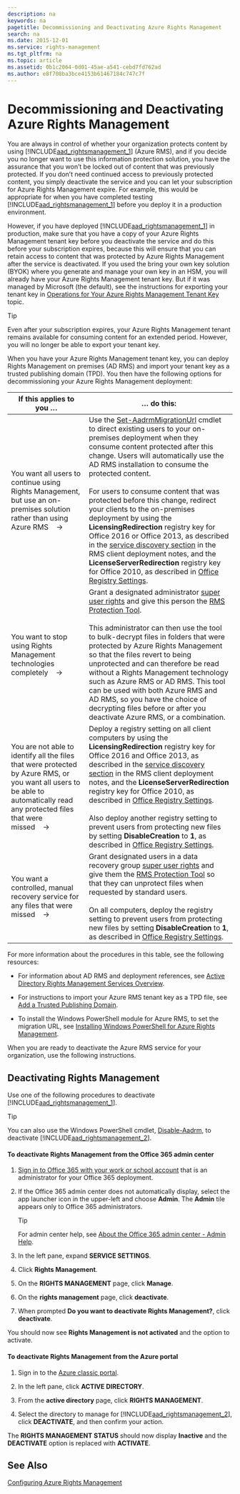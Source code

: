 ```yaml
---
description: na
keywords: na
pagetitle: Decommissioning and Deactivating Azure Rights Management
search: na
ms.date: 2015-12-01
ms.service: rights-management
ms.tgt_pltfrm: na
ms.topic: article
ms.assetid: 0b1c2064-0d01-45ae-a541-cebd7fd762ad
ms.author: e8f708ba3bce4153b61467184c747c7f
---
```

# Decommissioning and Deactivating Azure Rights Management
You are always in control of whether your organization protects content by using [!INCLUDE[aad_rightsmanagement_1](../Token/aad_rightsmanagement_1_md.md)] (Azure RMS), and if you decide you no longer want to use this information protection solution, you have the assurance that you won’t be locked out of content that was previously protected. If you don’t need continued access to previously protected content, you simply deactivate the service and you can let your subscription for Azure Rights Management expire. For example, this would be appropriate for when you have completed testing [!INCLUDE[aad_rightsmanagement_1](../Token/aad_rightsmanagement_1_md.md)] before you deploy it in a production environment.

However, if you have deployed [!INCLUDE[aad_rightsmanagement_1](../Token/aad_rightsmanagement_1_md.md)] in production, make sure that you have a copy of your Azure Rights Management tenant key before you deactivate the service and do this before your subscription expires, because this will ensure that you can retain access to content that was protected by Azure Rights Management after the service is deactivated. If you used the bring your own key solution (BYOK) where you generate and manage your own key in an HSM, you will already have your Azure Rights Management tenant key. But if it was managed by Microsoft (the default), see the instructions for exporting your tenant key in [Operations for Your Azure Rights Management Tenant Key](../Topic/Operations_for_Your_Azure_Rights_Management_Tenant_Key.md) topic.

> [!TIP]
> Even after your subscription expires, your Azure Rights Management tenant remains available for consuming content for an extended period. However, you will no longer be able to export your tenant key.

When you have your Azure Rights Management tenant key, you can deploy Rights Management on premises (AD RMS) and import your tenant key as a trusted publishing domain (TPD). You then have the following options for decommissioning your Azure Rights Management deployment:

|If this applies to you …|… do this:|
|----------------------------|--------------|
|You want all users to continue using Rights Management, but use an on-premises solution rather than using Azure RMS    →|Use the [Set-AadrmMigrationUrl](https://msdn.microsoft.com/library/azure/dn629429.aspx) cmdlet to direct existing users to your on-premises deployment when they consume content protected after this change. Users will automatically use the AD RMS installation to consume the protected content.<br /><br />For users to consume content that was protected before this change, redirect your clients to the on-premises deployment by using the **LicensingRedirection** registry key for Office 2016 or Office 2013, as described in the [service discovery section](https://technet.microsoft.com/library/jj159267%28v=ws.10%29.aspx) in the RMS client deployment notes, and the **LicenseServerRedirection** registry key for Office 2010, as described in [Office Registry Settings](https://technet.microsoft.com/library/dd772637%28v=ws.10%29.aspx).|
|You want to stop using Rights Management technologies completely    →|Grant a designated administrator [super user rights](https://technet.microsoft.com/library/mt147272.aspx) and give this person the [RMS Protection Tool](http://www.microsoft.com/en-us/download/details.aspx?id=47256).<br /><br />This administrator can then use the tool to bulk-decrypt files in folders that were protected by Azure Rights Management so that the files revert to being unprotected and can therefore be read without a Rights Management technology such as Azure RMS or AD RMS. This tool can be used with both Azure RMS and AD RMS, so you have the choice of decrypting files before or after you deactivate Azure RMS, or a combination.|
|You are not able to identify all the files that were protected by Azure RMS, or you want all users to be able to automatically read any protected files that were missed    →|Deploy a registry setting on all client computers by using the **LicensingRedirection** registry key for Office 2016 and Office 2013, as described in the [service discovery section](https://technet.microsoft.com/library/jj159267%28v=ws.10%29.aspx) in the RMS client deployment notes, and the **LicenseServerRedirection** registry key for Office 2010, as described in [Office Registry Settings](https://technet.microsoft.com/library/dd772637%28v=ws.10%29.aspx).<br /><br />Also deploy another registry setting to prevent users from protecting new files by setting **DisableCreation** to **1**, as described in [Office Registry Settings](https://technet.microsoft.com/library/dd772637%28v=ws.10%29.aspx).|
|You want a controlled, manual recovery service for any files that were missed    →|Grant designated users in a data recovery group [super user rights](https://technet.microsoft.com/library/mt147272.aspx) and give them the [RMS Protection Tool](http://www.microsoft.com/en-us/download/details.aspx?id=47256) so that they can unprotect files when requested by standard users.<br /><br />On all computers, deploy the registry setting to prevent users from protecting new files by setting **DisableCreation** to **1**, as described in [Office Registry Settings](https://technet.microsoft.com/library/dd772637%28v=ws.10%29.aspx).|
For more information about the procedures in this table, see the following resources:

-   For information about AD RMS and deployment references, see [Active Directory Rights Management Services Overview](https://technet.microsoft.com/library/hh831364.aspx).

-   For instructions to import your Azure RMS tenant key as a TPD file, see [Add a Trusted Publishing Domain](https://technet.microsoft.com/library/cc771460.aspx).

-   To install the Windows PowerShell module for Azure RMS, to set the migration URL, see [Installing Windows PowerShell for Azure Rights Management](../Topic/Installing_Windows_PowerShell_for_Azure_Rights_Management.md).

When you are ready to deactivate the Azure RMS service for your organization, use the following instructions.

## Deactivating Rights Management
Use one of the following procedures to deactivate [!INCLUDE[aad_rightsmanagement_1](../Token/aad_rightsmanagement_1_md.md)].

> [!TIP]
> You can also use the Windows PowerShell cmdlet, [Disable-Aadrm](http://msdn.microsoft.com/library/windowsazure/dn629422.aspx), to deactivate [!INCLUDE[aad_rightsmanagement_2](../Token/aad_rightsmanagement_2_md.md)].

#### To deactivate Rights Management from the Office 365 admin center

1.  [Sign in to Office 365 with your work or school account](https://portal.office.com/) that is an administrator for your Office 365 deployment.

2.  If the Office 365 admin center does not automatically display, select the app launcher icon in the upper-left and choose **Admin**. The **Admin** tile appears only to Office 365 administrators.

    > [!TIP]
    > For admin center help, see [About the Office 365 admin center - Admin Help](https://support.office.com/article/About-the-Office-365-admin-center-Admin-Help-58537702-d421-4d02-8141-e128e3703547).

3.  In the left pane, expand **SERVICE SETTINGS**.

4.  Click **Rights Management**.

5.  On the **RIGHTS MANAGEMENT** page, click **Manage**.

6.  On the **rights management** page, click **deactivate**.

7.  When prompted **Do you want to deactivate Rights Management?**, click **deactivate**.

You should now see **Rights Management is not activated** and the option to activate.

#### To deactivate Rights Management from the Azure portal

1.  Sign in to the [Azure classic portal](http://go.microsoft.com/fwlink/p/?LinkID=275081).

2.  In the left pane, click **ACTIVE DIRECTORY**.

3.  From the **active directory** page, click **RIGHTS MANAGEMENT**.

4.  Select the directory to manage for [!INCLUDE[aad_rightsmanagement_2](../Token/aad_rightsmanagement_2_md.md)], click **DEACTIVATE**, and then confirm your action.

The **RIGHTS MANAGEMENT STATUS** should now display **Inactive** and the **DEACTIVATE** option is replaced with **ACTIVATE**.

## See Also
[Configuring Azure Rights Management](../Topic/Configuring_Azure_Rights_Management.md)

